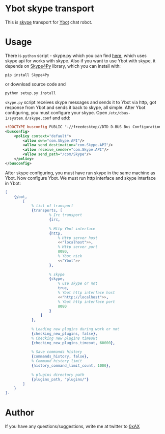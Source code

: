 Ybot skype transport
========================

This is [skype](http://www.skype.com/) transport for [Ybot](https://github.com/0xAX/Ybot) chat robot.

Usage
========================

There is `python` script - skype.py which you can find [here](https://github.com/0xAX/Ybot/blob/master/priv/skype.py), 
which uses skype api for works with skype. Also if you want to use Ybot with skype, it depends on [Skype4Py](https://github.com/awahlig/skype4py) library, which you can install with:

```
pip install Skype4Py
```

or download source code and

```
python setup.py install
```

`skype.py` script receives skype messages and sends it to Ybot via http, got response from Ybot and sends it back to skype, all simple.
After Ybot configuring, you must configure your skype. Open `/etc/dbus-1/system.d/skype.conf` and add:

```xml
<!DOCTYPE busconfig PUBLIC "-//freedesktop//DTD D-BUS Bus Configuration 1.0//EN" "http://www.freedesktop.org/standards/dbus/1.0/busconfig.dtd">
<busconfig>
    <policy context="default">
        <allow own="com.Skype.API"/>
        <allow send_destination="com.Skype.API"/>
        <allow receive_sender="com.Skype.API"/>
        <allow send_path="/com/Skype"/>
    </policy>
</busconfig>
```

After skype configuring, you must have run skype in the same machine as Ybot. Now configure Ybot. 
We must run http interface and skype interface in Ybot:

```erlang
[
    {ybot,
        [
            % list of transport
            {transports, [
                    % Irc transport
                    {irc, 
                    
                    % Http Ybot interface
                    {http,
                        % Http server host 
                        <<"localhost">>, 
                        % Http server port
                        8080,
                        % Ybot nick
                        <<"Ybot">>
                    },
                    
                    % skype
                    {skype,
                        % use skype or not
                        true,
                        % Ybot http interface host
                        <<"http://localhost">>,
                        % Ybot http interface port
                        8080
                    }
                ]
            },
            
            % Loading new plugins during work or not
            {checking_new_plugins, false},
            % Checking new plugins timeout
            {checking_new_plugins_timeout, 60000},
            
            % Save commands history
            {commands_history, false},
            % Command history limit
            {history_command_limit_count, 1000},
 
            % plugins directory path
            {plugins_path, "plugins/"}
        ]
    }
].
```

Author
========================

If you have any questions/suggestions, write me at twitter to [0xAX](https://twitter.com/0xAX)